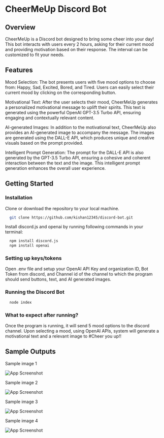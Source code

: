 # CheerMeUp Discord Bot

## Overview

CheerMeUp is a Discord bot designed to bring some cheer into your day! This bot interacts with users every 2 hours, asking for their current mood and providing motivation based on their response. The interval can be customized to fit your needs.

## Features

Mood Selection: The bot presents users with five mood options to choose from: Happy, Sad, Excited, Bored, and Tired. Users can easily select their current mood by clicking on the corresponding button.

Motivational Text: After the user selects their mood, CheerMeUp generates a personalized motivational message to uplift their spirits. This text is generated using the powerful OpenAI GPT-3.5 Turbo API, ensuring engaging and contextually relevant content.

AI-generated Images: In addition to the motivational text, CheerMeUp also provides an AI-generated image to accompany the message. The images are generated using the DALL-E API, which produces unique and creative visuals based on the prompt provided.

Intelligent Prompt Generation: The prompt for the DALL-E API is also generated by the GPT-3.5 Turbo API, ensuring a cohesive and coherent interaction between the text and the image. This intelligent prompt generation enhances the overall user experience.

## Getting Started

### Installation

Clone or download the repository to your local machine.

```bash
  git clone https://github.com/kishan12345/discord-bot.git
```

Install discord.js and openai by running following commands in your terminal:

```bash
  npm install discord.js
  npm install openai
```

### Setting up keys/tokens

Open .env file and setup your OpenAI API Key and organization ID, Bot Token from discord, and Channel id of the channel to which the program should send buttons, text, and AI generated images.

### Running the Discord Bot

```bash
  node index
```

### What to expect after running?

Once the program is running, it will send 5 mood options to the discord channel. Upon selecting a mood, using OpenAI APIs, system will generate a motivational text and a relevant image to #Cheer you up!!

## Sample Outputs

Sample image 1

![App Screenshot](https://i.imgur.com/vKP6IRv.png)

Sample image 2

![App Screenshot](https://i.imgur.com/ixuIXO7.png)

Sample image 3

![App Screenshot](https://i.imgur.com/0Yw3a80.png)

Sample image 4

![App Screenshot](https://i.imgur.com/xpndHcB.png)
